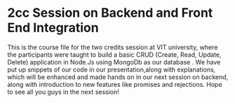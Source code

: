 # 2cc Session on Backend and Front End Integration

This is the course file for the two credits session at VIT university, where the participants were taught to build a basic CRUD (Create, Read, Update, Delete)
application in Node.Js using MongoDb as our database . We have put up snippets of our code in our presentation,along with explanations, which will be enhanced and made hands on in our next session on backend, 
along with introduction to new features like promises and rejections. Hope to see all you guys in the next session! 
